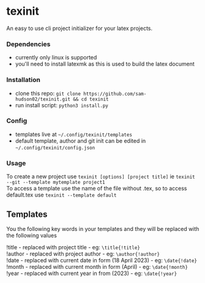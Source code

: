 # texinit

An easy to use cli project initializer for your latex projects.

### Dependencies

- currently only linux is supported
- you'll need to install latexmk as this is used to build the latex document

### Installation

- clone this repo: ```git clone https://github.com/sam-hudson02/texinit.git && cd texinit```
- run install script: ```python3 install.py```


### Config

- templates live at ```~/.config/texinit/templates```
- default template, author and git init can be edited in ```~/.config/texinit/config.json```

### Usage

To create a new project use ```texinit [options] [project title]``` ie ```texinit --git --template mytemplate project1``` \
To access a template use the name of the file without .tex, so to access default.tex use ```texinit --template default```

## Templates

You the following key words in your templates and they will be replaced with the following values

!title - replaced with project title - eg: ```\title{!title}``` \
!author - replaced with project author - eg: ```\author{!author}``` \
!date - replaced with current date in form (18 April 2023) - eg: ```\date{!date}``` \
!month - replaced with current month in form (April) - eg: ```\date{!month}``` \
!year - replaced with current year in from (2023) - eg: ```\date{!year}``` 

